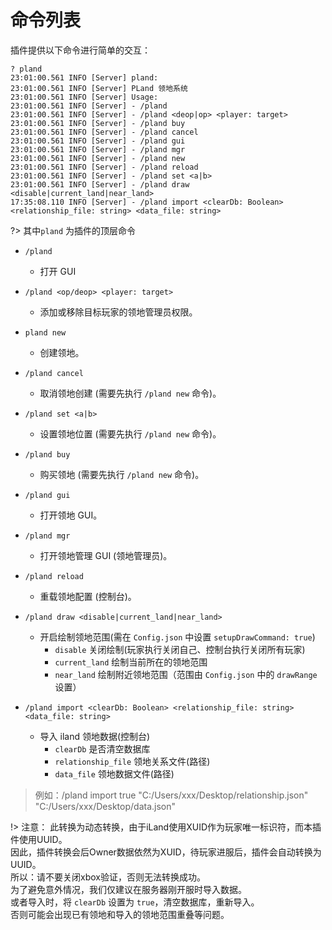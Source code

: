 # 命令列表

插件提供以下命令进行简单的交互：

```log
? pland
23:01:00.561 INFO [Server] pland:
23:01:00.561 INFO [Server] PLand 领地系统
23:01:00.561 INFO [Server] Usage:
23:01:00.561 INFO [Server] - /pland
23:01:00.561 INFO [Server] - /pland <deop|op> <player: target>
23:01:00.561 INFO [Server] - /pland buy
23:01:00.561 INFO [Server] - /pland cancel
23:01:00.561 INFO [Server] - /pland gui
23:01:00.561 INFO [Server] - /pland mgr
23:01:00.561 INFO [Server] - /pland new
23:01:00.561 INFO [Server] - /pland reload
23:01:00.561 INFO [Server] - /pland set <a|b>
23:01:00.561 INFO [Server] - /pland draw <disable|current_land|near_land>
17:35:08.110 INFO [Server] - /pland import <clearDb: Boolean> <relationship_file: string> <data_file: string>
```

?> 其中`pland` 为插件的顶层命令

- `/pland`
  - 打开 GUI

- `/pland <op/deop> <player: target>`
  - 添加或移除目标玩家的领地管理员权限。

- `pland new`
  - 创建领地。

- `/pland cancel`
  - 取消领地创建 (需要先执行 `/pland new` 命令)。

- `/pland set <a|b>`
  - 设置领地位置 (需要先执行 `/pland new` 命令)。

- `/pland buy`
  - 购买领地 (需要先执行 `/pland new` 命令)。

- `/pland gui`
  - 打开领地 GUI。

- `/pland mgr`
  - 打开领地管理 GUI (领地管理员)。

- `/pland reload`
  - 重载领地配置 (控制台)。

- `/pland draw <disable|current_land|near_land>`
  - 开启绘制领地范围(需在 `Config.json` 中设置 `setupDrawCommand: true`)
    - `disable` 关闭绘制(玩家执行关闭自己、控制台执行关闭所有玩家)
    - `current_land` 绘制当前所在的领地范围
    - `near_land` 绘制附近领地范围（范围由 `Config.json` 中的 `drawRange` 设置）

- `/pland import <clearDb: Boolean> <relationship_file: string> <data_file: string>`
  - 导入 iland 领地数据(控制台)
    - `clearDb` 是否清空数据库
    - `relationship_file` 领地关系文件(路径)
    - `data_file` 领地数据文件(路径)

> 例如：/pland import true "C:/Users/xxx/Desktop/relationship.json" "C:/Users/xxx/Desktop/data.json"

!> 注意：
此转换为动态转换，由于iLand使用XUID作为玩家唯一标识符，而本插件使用UUID。  
因此，插件转换会后Owner数据依然为XUID，待玩家进服后，插件会自动转换为UUID。  
所以：请不要关闭xbox验证，否则无法转换成功。  
为了避免意外情况，我们仅建议在服务器刚开服时导入数据。  
或者导入时，将 `clearDb` 设置为 `true`，清空数据库，重新导入。  
否则可能会出现已有领地和导入的领地范围重叠等问题。